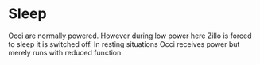 # Sleep

Occi are normally powered. However during low power here Zillo is forced to sleep it is switched off.
In resting situations Occi receives power but merely runs with reduced function.

